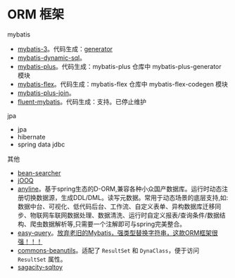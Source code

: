 # ORM 框架

mybatis

* [mybatis-3](https://github.com/mybatis/mybatis-3)。代码生成：[generator](https://github.com/mybatis/generator)
* [mybatis-dynamic-sql](https://github.com/mybatis/mybatis-dynamic-sql)。
* [mybatis-plus](https://github.com/baomidou/mybatis-plus)。代码生成：mybatis-plus 仓库中 mybatis-plus-generator 模块
* [mybatis-flex](https://github.com/mybatis-flex/mybatis-flex)。代码生成：mybatis-flex 仓库中 mybatis-flex-codegen 模块
* [mybatis-plus-join](https://github.com/yulichang/mybatis-plus-join)。
* [fluent-mybatis](https://github.com/atool/fluent-mybatis)。代码生成：支持。已停止维护

jpa

* jpa
* hibernate
* spring data jdbc

其他

* [bean-searcher](https://github.com/troyzhxu/bean-searcher)
* [jOOQ](https://github.com/jOOQ/jOOQ)
* [anyline](https://gitee.com/anyline/anyline)。基于spring生态的D-ORM,兼容各种小众国产数据库。运行时动态注册切换数据源，生成DDL/DML。读写元数据。常用于动态场景的底层支持,如:数据中台、可视化、低代码后台、工作流、自定义表单、异构数据库迁移同步、物联网车联网数据处理、数据清洗、运行时自定义报表/查询条件/数据结构、爬虫数据解析等,只需要一个注解即可与spring完美整合。
* [easy-query](https://github.com/xuejmnet/easy-query)。[放弃老旧的Mybatis，强类型替换字符串，这款ORM框架很强！！！](https://mp.weixin.qq.com/s?__biz=MzAxNDMwMTMwMw==&mid=2247553523&idx=1&sn=ad0643e8b423caab682e9d629ca98dcc&chksm=9b9730ebace0b9fd161a68e9bd1df5af0c33de102ac5be20376ba71078ee0b393765ba85f07b&mpshare=1&scene=1&srcid=0217fezeXDPvlVTbopN7nV8s&sharer_shareinfo=ea9369af2a4f50b48cc95fa1b5e4481e&sharer_shareinfo_first=0efcccf30f035a67050b34aca0426da7&version=4.1.10.99312&platform=mac#rd)
* [commons-beanutils](https://commons.apache.org/proper/commons-beanutils/)。适配了 `ResultSet` 和 `DynaClass`，便于访问 `ResultSet` 属性。
* [sagacity-sqltoy](https://github.com/sagframe/sagacity-sqltoy)